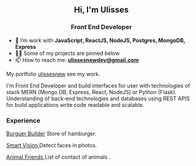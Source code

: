 
<h2 align="center">Hi, I'm Ulisses</h2>
<h3 align="center">Front End Developer </h3>

- 🌱 I’m work with **JavaScript, ReactJS, NodeJS, Postgres, MongoDB, Express**
- 👨‍💻 Some of my projects are pinned below
- 📫 How to reach me: **ulissesnewdev@gmail.com**


My portfolio [ulissesnew](https://ulissesnewdev.netlify.app/) see my work.

I'm Front End Developer and build interfaces for user with technologies of  stack MERN  (Mongo DB, Express, React, NodeJS)  or Python (Flask).
Understanding of back-end technologies and databases  using  REST APIS  for build applications  write code readable and scalable. 


###  Experience

[Burguer Builder](https://burger-shopping.firebaseapp.com)
Store of  hamburger.

[Smart Vision ](https://ulissesnew.github.io/smart_vision/)
Detect faces in photos.

[Animal Friends ](https://ulissesnew.github.io/animal_friends/)
List of contact of animals .







